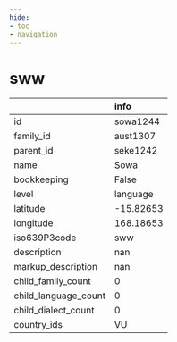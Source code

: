 ```yaml
---
hide:
- toc
- navigation
---
```

# sww
|                      | info      |
|:---------------------|:----------|
| id                   | sowa1244  |
| family_id            | aust1307  |
| parent_id            | seke1242  |
| name                 | Sowa      |
| bookkeeping          | False     |
| level                | language  |
| latitude             | -15.82653 |
| longitude            | 168.18653 |
| iso639P3code         | sww       |
| description          | nan       |
| markup_description   | nan       |
| child_family_count   | 0         |
| child_language_count | 0         |
| child_dialect_count  | 0         |
| country_ids          | VU        |